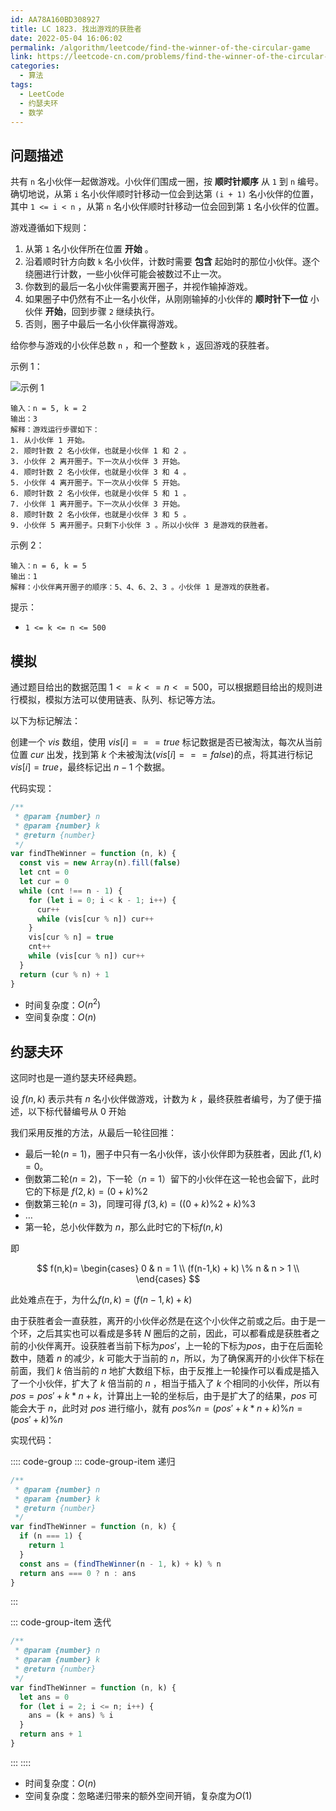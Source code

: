 ```yaml
---
id: AA78A160BD308927
title: LC 1823. 找出游戏的获胜者
date: 2022-05-04 16:06:02
permalink: /algorithm/leetcode/find-the-winner-of-the-circular-game
link: https://leetcode-cn.com/problems/find-the-winner-of-the-circular-game
categories:
  - 算法
tags:
  - LeetCode
  - 约瑟夫环
  - 数学
---
```


## 问题描述

共有 `n` 名小伙伴一起做游戏。小伙伴们围成一圈，按 **顺时针顺序** 从 `1` 到 `n` 编号。确切地说，从第 `i` 名小伙伴顺时针移动一位会到达第 `(i + 1)` 名小伙伴的位置，其中 `1 <= i < n` ，从第 `n` 名小伙伴顺时针移动一位会回到第 `1` 名小伙伴的位置。

游戏遵循如下规则：

1. 从第 `1` 名小伙伴所在位置 **开始** 。
2. 沿着顺时针方向数 `k` 名小伙伴，计数时需要 **包含** 起始时的那位小伙伴。逐个绕圈进行计数，一些小伙伴可能会被数过不止一次。
3. 你数到的最后一名小伙伴需要离开圈子，并视作输掉游戏。
4. 如果圈子中仍然有不止一名小伙伴，从刚刚输掉的小伙伴的 **顺时针下一位** 小伙伴 **开始**，回到步骤 `2` 继续执行。
5. 否则，圈子中最后一名小伙伴赢得游戏。

给你参与游戏的小伙伴总数 `n` ，和一个整数 `k` ，返回游戏的获胜者。

示例 1：

<img src='/img/algorithm/josephus-proble-1.png' alt="示例 1" style="max-width: 500px"/>

```text
输入：n = 5, k = 2
输出：3
解释：游戏运行步骤如下：
1. 从小伙伴 1 开始。
2. 顺时针数 2 名小伙伴，也就是小伙伴 1 和 2 。
3. 小伙伴 2 离开圈子。下一次从小伙伴 3 开始。
4. 顺时针数 2 名小伙伴，也就是小伙伴 3 和 4 。
5. 小伙伴 4 离开圈子。下一次从小伙伴 5 开始。
6. 顺时针数 2 名小伙伴，也就是小伙伴 5 和 1 。
7. 小伙伴 1 离开圈子。下一次从小伙伴 3 开始。
8. 顺时针数 2 名小伙伴，也就是小伙伴 3 和 5 。
9. 小伙伴 5 离开圈子。只剩下小伙伴 3 。所以小伙伴 3 是游戏的获胜者。
```

示例 2：

```text
输入：n = 6, k = 5
输出：1
解释：小伙伴离开圈子的顺序：5、4、6、2、3 。小伙伴 1 是游戏的获胜者。
```

提示：

- `1 <= k <= n <= 500`

## 模拟

通过题目给出的数据范围 $1 <= k <= n <= 500$，可以根据题目给出的规则进行模拟，模拟方法可以使用链表、队列、标记等方法。

以下为标记解法：

创建一个 $vis$ 数组，使用 $vis[i] === true$ 标记数据是否已被淘汰，每次从当前位置 $cur$ 出发，找到第 $k$ 个未被淘汰($vis[i] === false$)的点，将其进行标记 $vis[i] = true$，最终标记出 $n - 1$ 个数据。

代码实现：

```javascript
/**
 * @param {number} n
 * @param {number} k
 * @return {number}
 */
var findTheWinner = function (n, k) {
  const vis = new Array(n).fill(false)
  let cnt = 0
  let cur = 0
  while (cnt !== n - 1) {
    for (let i = 0; i < k - 1; i++) {
      cur++
      while (vis[cur % n]) cur++
    }
    vis[cur % n] = true
    cnt++
    while (vis[cur % n]) cur++
  }
  return (cur % n) + 1
}
```

- 时间复杂度：$O(n^2)$
- 空间复杂度：$O(n)$

## 约瑟夫环

这同时也是一道约瑟夫环经典题。

设 $f(n, k)$ 表示共有 $n$ 名小伙伴做游戏，计数为 $k$ ，最终获胜者编号，为了便于描述，以下标代替编号从 $0$ 开始

我们采用反推的方法，从最后一轮往回推：

- 最后一轮($n = 1$)，圈子中只有一名小伙伴，该小伙伴即为获胜者，因此 $f(1, k) = 0$。
- 倒数第二轮($n = 2$)，下一轮（$n = 1$）留下的小伙伴在这一轮也会留下，此时它的下标是 $f(2, k) = (0 + k) \% 2$
- 倒数第三轮($n = 3$)，同理可得 $f(3, k) = ((0 + k) \% 2 + k) \% 3$
- $\dots$
- 第一轮，总小伙伴数为 $n$，那么此时它的下标$f(n, k)$

即

$$
f(n,k)=
\begin{cases}
0 & n = 1 \\
(f(n-1,k) + k) \% n & n > 1 \\
\end{cases}
$$

此处难点在于，为什么$f(n,k) = (f(n-1,k)+k) % n$

由于获胜者会一直获胜，离开的小伙伴必然是在这个小伙伴之前或之后。由于是一个环，之后其实也可以看成是多转 $N$ 圈后的之前，因此，可以都看成是获胜者之前的小伙伴离开。设获胜者当前下标为$pos'$，上一轮的下标为$pos$，由于在后面轮数中，随着 $n$ 的减少，$k$ 可能大于当前的 $n$，所以，为了确保离开的小伙伴下标在前面，我们 $k$ 倍当前的 $n$ 地扩大数组下标，由于反推上一轮操作可以看成是插入了一个小伙伴，扩大了 $k$ 倍当前的 $n$ ，相当于插入了 $k$ 个相同的小伙伴，所以有$pos = pos' + k * n + k$，计算出上一轮的坐标后，由于是扩大了的结果，$pos$ 可能会大于 $n$，此时对 $pos$ 进行缩小，就有 $pos \% n = (pos' + k * n + k) \% n = (pos' + k) \% n$

实现代码：

:::: code-group
::: code-group-item 递归

```javascript
/**
 * @param {number} n
 * @param {number} k
 * @return {number}
 */
var findTheWinner = function (n, k) {
  if (n === 1) {
    return 1
  }
  const ans = (findTheWinner(n - 1, k) + k) % n
  return ans === 0 ? n : ans
}
```

:::

::: code-group-item 迭代

```javascript
/**
 * @param {number} n
 * @param {number} k
 * @return {number}
 */
var findTheWinner = function (n, k) {
  let ans = 0
  for (let i = 2; i <= n; i++) {
    ans = (k + ans) % i
  }
  return ans + 1
}
```

:::
::::

- 时间复杂度：$O(n)$
- 空间复杂度：忽略递归带来的额外空间开销，复杂度为$O(1)$

